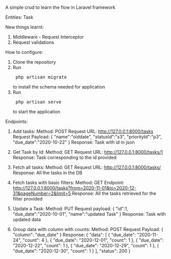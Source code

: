 A simple crud to learn the flow in Laravel framework

Entities:
Task

New things learnt:
1. Middleware - Request Interceptor
2. Request validations

How to configure:
1. Clone the repository
2. Run <pre> php artisan migrate </pre> to install the schema needed for application
3. Run <pre> php artisan serve </pre> to start the application

Endpoints: 
1. Add tasks: 
   Method: POST
   Request URL: http://127.0.0.1:8000/tasks 
   Request Payload: 
   {
    "name":"olddate",
    "statusId":"s3",
    "priorityId":"p3",
    "due_date":"2020-10-22"
   }
  Response: Task with id in json
  
2. Get Task by Id:
   Method: GET
   Request URL:  http://127.0.0.1:8000/tasks/1 
   Response: Task corresponding to the id provided
   
3. Fetch all tasks: 
   Method: GET
   Request URL:  http://127.0.0.1:8000/tasks/
   Response: All the tasks in the DB

4. Fetch tasks with basic filters: 
   Method: GET
   Endpoint: http://127.0.0.1:8000/tasks?from=2020-11-01&to=2020-12-31&pageNumber=2&limit=5
   Response: All the tasks retrieved for the filter provided

5. Update a Task: 
   Method: PUT
   Request payload: 
   {
       "id":1,
       "due_date":"2020-10-01",
       "name":"updated Task"
   }
   Response: Task with updated data

6. Group data with column with counts: 
   Method: POST
   Request Payload: 
   {
      "column": "due_date"
   }
   Response: 
   {
    "data": [
        {
            "due_date": "2020-11-24",
            "count": 4
        },
        {
            "due_date": "2020-12-01",
            "count": 1
        },
        {
            "due_date": "2020-12-22",
            "count": 1
        },
        {
            "due_date": "2020-12-29",
            "count": 1
        },
        {
            "due_date": "2020-12-30",
            "count": 1
        }
    ],
    "status": 200
   }
   
   
   
   
